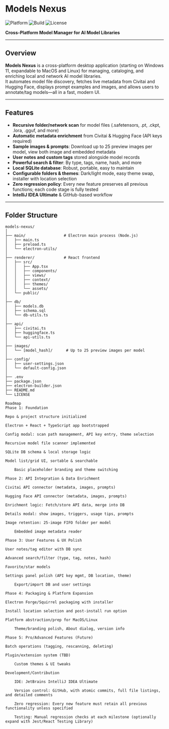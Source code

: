 # Models Nexus

![Platform](https://img.shields.io/badge/platform-Windows%2011%20%7C%20Mac%20%7C%20Linux-blue)
![Build](https://img.shields.io/github/actions/workflow/status/your-org/models-nexus/ci.yml)
![License](https://img.shields.io/github/license/your-org/models-nexus)

**Cross-Platform Model Manager for AI Model Libraries**

---

## Overview

**Models Nexus** is a cross-platform desktop application (starting on Windows 11, expandable to MacOS and Linux) for managing, cataloging, and enriching local and network AI model libraries.  
It automates model file discovery, fetches live metadata from Civitai and Hugging Face, displays prompt examples and images, and allows users to annotate/tag models—all in a fast, modern UI.

---

## Features

- **Recursive folder/network scan** for model files (.safetensors, .pt, .ckpt, .lora, .gguf, and more)
- **Automatic metadata enrichment** from Civitai & Hugging Face (API keys required)
- **Sample images & prompts**: Download up to 25 preview images per model, view both image and embedded metadata
- **User notes and custom tags** stored alongside model records
- **Powerful search & filter**: By type, tags, name, hash, and more
- **Local SQLite database**: Robust, portable, easy to maintain
- **Configurable folders & themes**: Dark/light mode, easy theme swap, installer with location selection
- **Zero regression policy**: Every new feature preserves all previous functions; each code stage is fully tested
- **IntelliJ IDEA Ultimate** & GitHub-based workflow

---

## Folder Structure

```plaintext
models-nexus/
│
├── main/                 # Electron main process (Node.js)
│   ├── main.ts
│   ├── preload.ts
│   └── electron-utils/
│
├── renderer/             # React frontend
│   ├── src/
│   │   ├── App.tsx
│   │   ├── components/
│   │   ├── views/
│   │   ├── context/
│   │   ├── themes/
│   │   └── assets/
│   └── public/
│
├── db/
│   ├── models.db
│   ├── schema.sql
│   └── db-utils.ts
│
├── api/
│   ├── civitai.ts
│   ├── huggingface.ts
│   └── api-utils.ts
│
├── images/
│   └── [model_hash]/      # Up to 25 preview images per model
│
├── config/
│   ├── user-settings.json
│   └── default-config.json
│
├── .env
├── package.json
├── electron-builder.json
├── README.md
└── LICENSE

Roadmap
Phase 1: Foundation

Repo & project structure initialized

Electron + React + TypeScript app bootstrapped

Config modal: scan path management, API key entry, theme selection

Recursive model file scanner implemented

SQLite DB schema & local storage logic

Model list/grid UI, sortable & searchable

    Basic placeholder branding and theme switching

Phase 2: API Integration & Data Enrichment

Civitai API connector (metadata, images, prompts)

Hugging Face API connector (metadata, images, prompts)

Enrichment logic: Fetch/store API data, merge into DB

Details modal: show images, triggers, usage tips, prompts

Image retention: 25-image FIFO folder per model

    Embedded image metadata reader

Phase 3: User Features & UX Polish

User notes/tag editor with DB sync

Advanced search/filter (type, tag, notes, hash)

Favorite/star models

Settings panel polish (API key mgmt, DB location, theme)

    Export/import DB and user settings

Phase 4: Packaging & Platform Expansion

Electron Forge/Squirrel packaging with installer

Install location selection and post-install run option

Platform abstraction/prep for MacOS/Linux

    Theme/branding polish, About dialog, version info

Phase 5: Pro/Advanced Features (Future)

Batch operations (tagging, rescanning, deleting)

Plugin/extension system (TBD)

    Custom themes & UI tweaks

Development/Contribution

    IDE: JetBrains IntelliJ IDEA Ultimate

    Version control: GitHub, with atomic commits, full file listings, and detailed comments

    Zero regression: Every new feature must retain all previous functionality unless specified

    Testing: Manual regression checks at each milestone (optionally expand with Jest/React Testing Library)
